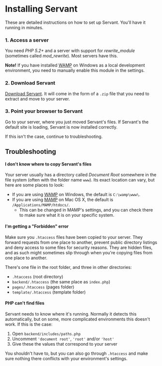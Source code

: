 
# Installing Servant

These are detailed instructions on how to set up Servant. You'll have it running in minutes.

### 1. Access a server

You need *PHP 5.2+* and a server with support for *rewrite_module* (sometimes called *mod_rewrite*). Most servers have this.

**Note!** If you have installed [WAMP](http://www.wampserver.com/en/) on Windows as a local development environment, you need to manually enable this module in the settings.



### 2. Download Servant

[Download Servant](https://bitbucket.org/Eiskis/servant/get/default.zip). It will come in the form of a `.zip` file that you need to extract and move to your server.



### 3. Point your browser to Servant

Go to your server, where you just moved Servant's files. If Servant's the default site is loading, Servant is now installed correctly.

If this isn't the case, continue to troubleshooting.



## Troubleshooting

#### I don't know where to copy Servant's files

Your server usually has a directory called *Document Root* somewhere in the file system (often with the folder name `www`). Its exact location can vary, but here are some places to look:

- If you are using [WAMP](http://www.wampserver.com/en/) on Windows, the default is `C:\wamp\www\`.
- If you are using [MAMP](http://www.mamp.info/en/index.html) on Mac OS X, the default is `/Applications/MAMP/htdocs/`.
	- This can be changed in MAMP's settings, and you can check there to make sure what it is on your specific system.



#### I'm getting a "Forbidden" error

Make sure you `.htaccess` files have been copied to your server. They forward requests from one place to another, prevent public directory listings and deny access to some files for security reasons. They are hidden files, and as such might sometimes slip through when you're copying files from one place to another.

There's one file in the root folder, and three in other directories:

- `.htaccess` (root directory)
- `backend/.htaccess` (the same place as `index.php`)
- `pages/.htaccess` (pages folder)
- `template/.htaccess` (template folder)



#### PHP can't find files

Servant needs to know where it's running. Normally it detects this automatically, but on some, more complicated environments this doesn't work. If this is the case:

1. Open `backend/includes/paths.php`
2. Uncomment `'document root'`, `'root'` and/or `'host'`
3. Give these the values that correspond to your server

You shouldn't have to, but you can also go through `.htaccess` and make sure nothing there conflicts with your environment's settings.
